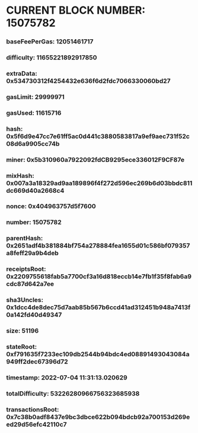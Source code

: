 # CURRENT BLOCK NUMBER: 15075782

### baseFeePerGas: 12051461717
### difficulty: 11655221892917850
### extraData: 0x534730312f4254432e636f6d2fdc7066330060bd27
### gasLimit: 29999971
### gasUsed: 11615716
### hash: 0x5f6d9e47cc7e61ff5ac0d441c3880583817a9ef9aec731f52c08d6a9905cc74b
### miner: 0x5b310960a7922092fdCB9295ece336012F9CF87e
### mixHash: 0x007a3a18329ad9aa189896f4f272d596ec269b6d03bbdc811dc669d40a2668c4
### nonce: 0x404963757d5f7600
### number: 15075782
### parentHash: 0x2651adf4b381884bf754a278884fea1655d01c586bf079357a8feff29a9b4deb
### receiptsRoot: 0x2209755618fab5a7700cf3a16d818eccb14e7fb1f35f8fab6a9cdc87d642a7ee
### sha3Uncles: 0x1dcc4de8dec75d7aab85b567b6ccd41ad312451b948a7413f0a142fd40d49347
### size: 51196
### stateRoot: 0xf791635f7233ec109db2544b94bdc4ed08891493043084a949ff2dec67396d72
### timestamp: 2022-07-04 11:31:13.020629
### totalDifficulty: 53226280966756323685938
### transactionsRoot: 0x7c38b0adf8437e9bc3dbce622b094bdcb92a700153d269eed29d56efc42110c7
